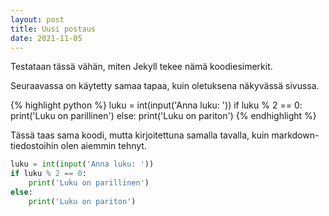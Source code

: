 ```yaml
---
layout: post
title: Uusi postaus
date: 2021-11-05
---
```


Testataan tässä vähän, miten Jekyll tekee nämä koodiesimerkit.

Seuraavassa on käytetty samaa tapaa, kuin oletuksena näkyvässä sivussa.

{% highlight python %}
luku = int(input('Anna luku: '))
if luku % 2 == 0:
    print('Luku on parillinen')
else:
    print('Luku on pariton')
{% endhighlight %}

Tässä taas sama koodi, mutta kirjoitettuna samalla tavalla, kuin markdown-tiedostoihin olen aiemmin tehnyt.

```python
luku = int(input('Anna luku: '))
if luku % 2 == 0:
    print('Luku on parillinen')
else:
    print('Luku on pariton')
```